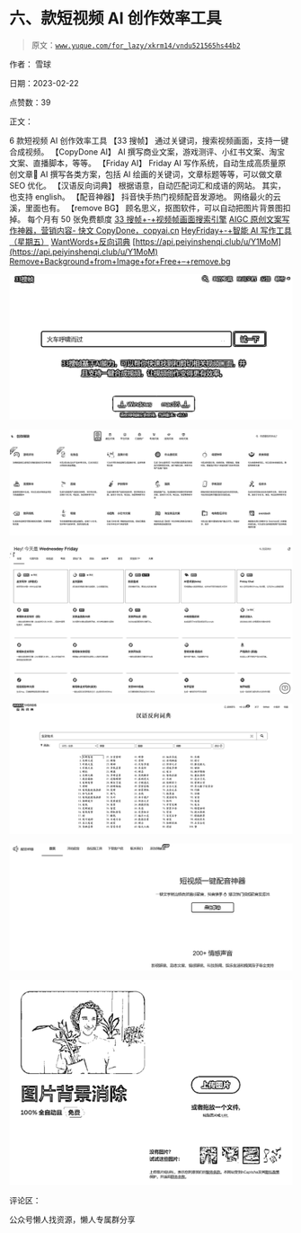 # 六、款短视频 AI 创作效率工具

> 原文：[`www.yuque.com/for_lazy/xkrm14/vndu521565hs44b2`](https://www.yuque.com/for_lazy/xkrm14/vndu521565hs44b2)

作者： 雪球

日期：2023-02-22

点赞数：39

正文：

6 款短视频 AI 创作效率工具 【33 搜帧】 通过关键词，搜索视频画面，支持一键合成视频。 【CopyDone AI】 AI 撰写商业文案，游戏测评、小红书文案、淘宝文案、直播脚本，等等。 【Friday AI】 Friday AI 写作系统，自动生成高质量原创文章🚀 AI 撰写各类方案，包括 AI 绘画的关键词，文章标题等等，可以做文章 SEO 优化。 【汉语反向词典】 根据语意，自动匹配词汇和成语的网站。 其实，也支持 english。 【配音神器】 抖音快手热门视频配音发源地。 网络最火的云溪，里面也有。 【remove BG】 顾名思义，抠图软件，可以自动把图片背景图扣掉。 每个月有 50 张免费额度 [33 搜帧+-+视频帧画面搜索引擎](https://fse.agilestudio.cn/invite?userCode=RTxSMUX5) [AIGC 原创文案写作神器，营销内容- 快文 CopyDone，copyai.cn](https://copyai.cn/?share_code=205713) [HeyFriday+-+智能 AI 写作工具（星期五）](https://www.heyfriday.cn/home?ref=Zbyko) [WantWords+反向词典](https://wantwords.net/) [https://api.peiyinshenqi.club/u/Y1MoM](https://api.peiyinshenqi.club/u/Y1MoM) [Remove+Background+from+Image+for+Free+–+remove.bg](https://www.remove.bg/r/T2HAWRGFihqQBBMDv2Afmk7f?locale=zh)

![](img/92d4df39829829ec9ea1c9b87152f93d.png)

![](img/38e7243386c9b5595b7012a297aa6d6c.png)

![](img/47db0a9dce0c10f5bbb3bbfb141ed390.png)

![](img/9f9838f0d00ad54b41cfe4f77692a94b.png)

![](img/3d8069425912a4ea122e3676ce231fea.png)

![](img/65a6b78a9fd82e85b5da4ad9398f5592.png)

评论区：

公众号懒人找资源，懒人专属群分享


